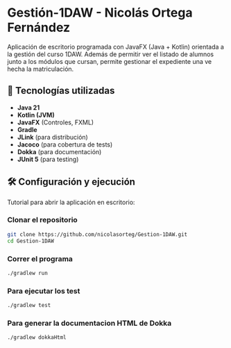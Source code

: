 # Gestión-1DAW - Nicolás Ortega Fernández

Aplicación de escritorio programada con JavaFX (Java + Kotlin) orientada a la gestión del curso 1DAW. Además de permitir ver el listado de alumnos junto a los módulos que cursan, permite gestionar el expediente una ve hecha la matriculación.

## 🚀 Tecnologías utilizadas

- **Java 21**
- **Kotlin (JVM)**
- **JavaFX** (Controles, FXML)
- **Gradle**
- **JLink** (para distribución)
- **Jacoco** (para cobertura de tests)
- **Dokka** (para documentación)
- **JUnit 5** (para testing)

## 🛠️ Configuración y ejecución

Tutorial para abrir la aplicación en escritorio:

### Clonar el repositorio

```bash
git clone https://github.com/nicolasorteg/Gestion-1DAW.git
cd Gestion-1DAW
```

### Correr el programa
```bash
./gradlew run
```
### Para ejecutar los test
```bash
./gradlew test
```

### Para generar la documentacion HTML de Dokka
```bash
./gradlew dokkaHtml

```
